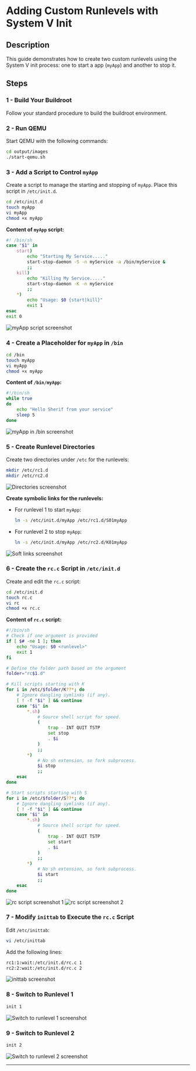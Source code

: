 # Adding Custom Runlevels with System V Init

## Description
This guide demonstrates how to create two custom runlevels using the System V init process: one to start a app (`myApp`) and another to stop it.

## Steps

### 1 - Build Your Buildroot
Follow your standard procedure to build the buildroot environment.

### 2 - Run QEMU
Start QEMU with the following commands:

```bash
cd output/images
./start-qemu.sh
```

### 3 - Add a Script to Control `myApp`
Create a script to manage the starting and stopping of `myApp`. Place this script in `/etc/init.d`.

```bash
cd /etc/init.d
touch myApp
vi myApp
chmod +x myApp
```

**Content of `myApp` script:**

```bash
#! /bin/sh
case "$1" in
    start)
        echo "Starting My Service....."
        start-stop-daemon -S -n myService -a /bin/myService &
        ;;
    kill)
        echo "Killing My Service....."
        start-stop-daemon -K -n myService
        ;;
    *)
        echo "Usage: $0 {start|kill}"
        exit 1
esac
exit 0
```

![myApp script screenshot](https://github.com/Khedr05/ITI_Android_Automotive_Track/blob/main/04_Embedded_Linux/00_Tasks/07_initProcessSystemv/img/00_myApp.png)

### 4 - Create a Placeholder for `myApp` in `/bin`

```bash
cd /bin
touch myApp
vi myApp
chmod +x myApp
```

**Content of `/bin/myApp`:**

```bash
#!/bin/sh
while true
do
    echo "Hello Sherif from your service"
    sleep 5
done
```

![myApp in /bin screenshot](https://github.com/Khedr05/ITI_Android_Automotive_Track/blob/main/04_Embedded_Linux/00_Tasks/07_initProcessSystemv/img/01_myAppinbin.png)

### 5 - Create Runlevel Directories

Create two directories under `/etc` for the runlevels:

```bash
mkdir /etc/rc1.d
mkdir /etc/rc2.d
```

![Directories screenshot](https://github.com/Khedr05/ITI_Android_Automotive_Track/blob/main/04_Embedded_Linux/00_Tasks/07_initProcessSystemv/img/02_lsEtc.png)

**Create symbolic links for the runlevels:**

- For runlevel 1 to start `myApp`:

    ```bash
    ln -s /etc/init.d/myApp /etc/rc1.d/S01myApp
    ```

- For runlevel 2 to stop `myApp`:

    ```bash
    ln -s /etc/init.d/myApp /etc/rc2.d/K01myApp
    ```

![Soft links screenshot](https://github.com/Khedr05/ITI_Android_Automotive_Track/blob/main/04_Embedded_Linux/00_Tasks/07_initProcessSystemv/img/03_softlinks.png)

### 6 - Create the `rc.c` Script in `/etc/init.d`

Create and edit the `rc.c` script:

```bash
cd /etc/init.d
touch rc.c
vi rc
chmod +x rc.c
```

**Content of `rc.c` script:**

```bash
#!/bin/sh
# Check if one argument is provided
if [ $# -ne 1 ]; then
    echo "Usage: $0 <runlevel>"
    exit 1
fi

# Define the folder path based on the argument
folder="rc$1.d"

# Kill scripts starting with K
for i in /etc/$folder/K??*; do
    # Ignore dangling symlinks (if any).
    [ ! -f "$i" ] && continue
    case "$i" in
        *.sh)
            # Source shell script for speed.
            (
                trap - INT QUIT TSTP
                set stop
                . $i
            )
            ;;
        *)
            # No sh extension, so fork subprocess.
            $i stop
            ;;
    esac
done

# Start scripts starting with S
for i in /etc/$folder/S??*; do
    # Ignore dangling symlinks (if any).
    [ ! -f "$i" ] && continue
    case "$i" in
        *.sh)
            # Source shell script for speed.
            (
                trap - INT QUIT TSTP
                set start
                . $i
            )
            ;;
        *)
            # No sh extension, so fork subprocess.
            $i start
            ;;
    esac
done
```

![rc script screenshot 1](https://github.com/Khedr05/ITI_Android_Automotive_Track/blob/main/04_Embedded_Linux/00_Tasks/07_initProcessSystemv/img/04_rc.png) 
![rc script screenshot 2](https://github.com/Khedr05/ITI_Android_Automotive_Track/blob/main/04_Embedded_Linux/00_Tasks/07_initProcessSystemv/img/05_rc.png)

### 7 - Modify `inittab` to Execute the `rc.c` Script

Edit `/etc/inittab`:

```bash
vi /etc/inittab
```

Add the following lines:

```bash
rc1:1:wait:/etc/init.d/rc.c 1
rc2:2:wait:/etc/init.d/rc.c 2
```

![inittab screenshot](https://github.com/Khedr05/ITI_Android_Automotive_Track/blob/main/04_Embedded_Linux/00_Tasks/07_initProcessSystemv/img/06_inittab.png)

### 8 - Switch to Runlevel 1

```bash
init 1
```

![Switch to runlevel 1 screenshot](https://github.com/Khedr05/ITI_Android_Automotive_Track/blob/main/04_Embedded_Linux/00_Tasks/07_initProcessSystemv/img/07_init1.png)

### 9 - Switch to Runlevel 2

```bash
init 2
```

![Switch to runlevel 2 screenshot](https://github.com/Khedr05/ITI_Android_Automotive_Track/blob/main/04_Embedded_Linux/00_Tasks/07_initProcessSystemv/img/08_init2.png)

---
